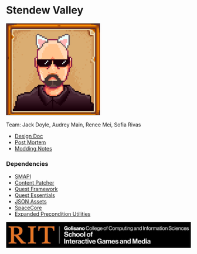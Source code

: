 # Stendew Valley

![Team Icon](stendewvalley.png)

Team: Jack Doyle, Audrey Main, Renee Mei, Sofia Rivas

* [Design Doc](https://docs.google.com/document/d/1jIqs-RYWuWFZDSytus_9hnhrJfXRBKdCKAexcCkoB24/edit?usp=sharing)
* [Post Mortem](https://docs.google.com/document/d/1h2b1dBVOOrU6KzQIzf6VJnaCZI1ZB_vpkkyA5LrqDDk/edit?usp=sharing)
* [Modding Notes](https://docs.google.com/document/d/1vBRQ07ky8WCGWh4jQFbxmYEmaPnTfFR5X_xecvqqyfw/edit?usp=sharing)
<!-- * [NAME](URL) -->
<!-- * [Nexus Mod Page](URL) -->

### Dependencies
* [SMAPI](https://smapi.io/)
* [Content Patcher](https://www.nexusmods.com/stardewvalley/mods/1915)
* [Quest Framework](https://www.nexusmods.com/stardewvalley/mods/6414)
* [Quest Essentials](https://www.nexusmods.com/stardewvalley/mods/8827)
* [JSON Assets](https://www.nexusmods.com/stardewvalley/mods/1720)
* [SpaceCore](https://www.nexusmods.com/stardewvalley/mods/1348)
* [Expanded Precondition Utilities](https://www.nexusmods.com/stardewvalley/mods/6529)

<!-- ![Stenkey](stenkey.png) -->
![RIT logo](rit%20igm%20logo%20black.jpg)